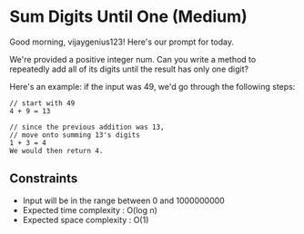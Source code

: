 # Sum Digits Until One (Medium)
Good morning, vijaygenius123! Here's our prompt for today.

We're provided a positive integer num. Can you write a method to repeatedly add all of its digits until the result has only one digit?

Here's an example: if the input was 49, we'd go through the following steps:

```
// start with 49
4 + 9 = 13

// since the previous addition was 13,
// move onto summing 13's digits
1 + 3 = 4
We would then return 4.
```

## Constraints
- Input will be in the range between 0 and 1000000000
- Expected time complexity : O(log n)
- Expected space complexity : O(1)
